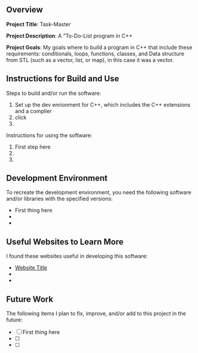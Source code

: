 ## Overview

**Project Title**: Task-Master

**Project Description**: A "To-Do-List program in C++

**Project Goals**: My goals where to build a program in C++ that include these requirements: conditionals, loops, functions, classes, and Data structure from STL (such as a vector, list, or map), in this case it was a vector.

## Instructions for Build and Use

Steps to build and/or run the software:

1. Set up the dev enrionment for C++, which includes the C++ extensions and a complier
2. click 
3.

Instructions for using the software:

1. First step here
2.
3.

## Development Environment 

To recreate the development environment, you need the following software and/or libraries with the specified versions:

* First thing here
*
*

## Useful Websites to Learn More

I found these websites useful in developing this software:

* [Website Title](Link)
*
*

## Future Work

The following items I plan to fix, improve, and/or add to this project in the future:

* [ ] First thing here
* [ ]
* [ ]
